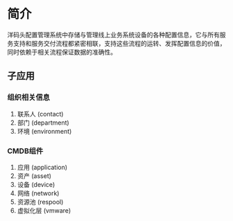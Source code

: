 # 简介

洋码头配置管理系统中存储与管理线上业务系统设备的各种配置信息，它与所有服务支持和服务交付流程都紧密相联，支持这些流程的运转、发挥配置信息的价值，同时依赖于相关流程保证数据的准确性。

## 子应用

### 组织相关信息

1. 联系人 (contact)
2. 部门 (department)
3. 环境 (environment)

### CMDB组件

1. 应用 (application)
2. 资产 (asset)
3. 设备 (device)
4. 网络 (network)
5. 资源池 (respool)
6. 虚拟化层 (vmware)